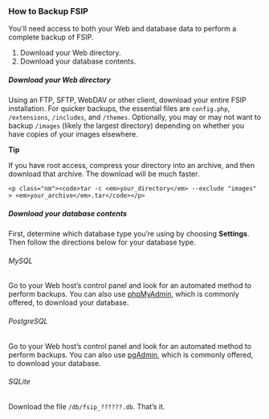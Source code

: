 ### How to Backup FSIP

You'll need access to both your Web and database data to perform a complete backup of FSIP.

1. Download your Web directory.
2. Download your database contents.

##### Download your Web directory

Using an FTP, SFTP, WebDAV or other client, download your entire FSIP installation. For quicker backups, the essential files are 
`config.php`, `/extensions`, `/includes`, and `/themes`. 
Optionally, you may or may not want to backup `/images` (likely the largest directory) 
depending on whether you have copies of your images elsewhere.

<div class="note">
	<strong>Tip</strong>
	<p>If you have root access, compress your directory into an archive, and then download that archive. 
	The download will be much faster.</p>

	<p class="nm"><code>tar -c <em>your_directory</em> --exclude "images" > <em>your_archive</em>.tar</code></p>
</div>

##### Download your database contents

First, determine which database type you&#8217;re using by choosing **Settings**. 
Then follow the directions below for your database type.

###### MySQL

Go to your Web host&#8217;s control panel and look for an automated method to perform backups. 
You can also use [phpMyAdmin](http://www.phpmyadmin.net/), which is commonly offered, to download your database.

###### PostgreSQL

Go to your Web host&#8217;s control panel and look for an automated method to perform backups. 
You can also use [pgAdmin](http://pgadmin.org/), which is commonly offered, to download your database.

###### SQLite

Download the file `/db/fsip_??????.db`. That&#8217;s it.